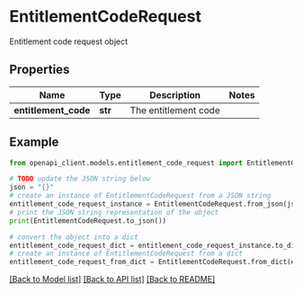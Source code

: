 # EntitlementCodeRequest

Entitlement code request object

## Properties

Name | Type | Description | Notes
------------ | ------------- | ------------- | -------------
**entitlement_code** | **str** | The entitlement code | 

## Example

```python
from openapi_client.models.entitlement_code_request import EntitlementCodeRequest

# TODO update the JSON string below
json = "{}"
# create an instance of EntitlementCodeRequest from a JSON string
entitlement_code_request_instance = EntitlementCodeRequest.from_json(json)
# print the JSON string representation of the object
print(EntitlementCodeRequest.to_json())

# convert the object into a dict
entitlement_code_request_dict = entitlement_code_request_instance.to_dict()
# create an instance of EntitlementCodeRequest from a dict
entitlement_code_request_from_dict = EntitlementCodeRequest.from_dict(entitlement_code_request_dict)
```
[[Back to Model list]](../README.md#documentation-for-models) [[Back to API list]](../README.md#documentation-for-api-endpoints) [[Back to README]](../README.md)


